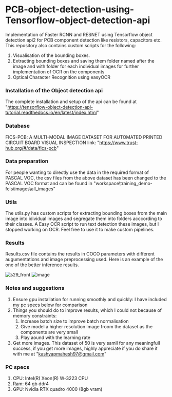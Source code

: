 # PCB-object-detection-using-Tensorflow-object-detection-api

Implementation of Faster RCNN and RESNET using Tensorflow object detection api2 for PCB component detection like resistors, capacitors etc.
This repository also contains custom scripts for the following:
  1. Visualisation of the bounding boxes.
  2. Extracting bounding boxes and saving them folder named after the image and with folder for each individual images for further implementation of OCR on the components
  3. Optical Character Recognition using easyOCR

### Installation of the Object detection api

The complete installation and setup of the api can be found at "https://tensorflow-object-detection-api-tutorial.readthedocs.io/en/latest/index.html"

### Database

FICS-PCB: A MULTI-MODAL IMAGE DATASET FOR AUTOMATED PRINTED CIRCUIT BOARD VISUAL INSPECTION
link: "https://www.trust-hub.org/#/data/fics-pcb"

### Data preparation

For people wanting to directly use the data in the required format of PASCAL VOC, the csv files from the above dataset has been changed to the PASCAL VOC format and can be found in "workspace\training_demo-fcis\images\all_images"

### Utils

The utils.py has custom scripts for extracting bounding boxes from the main image into idividual images and segregate them into folders acccording to their classes.
A Easy OCR script to run text detection these images, but I stopped working on OCR. Feel free to use it to make custom pipelines.

### Results

Results.csv file contains the results in COCO parameters with different augumentations and image preprocessing used.
Here is an example of the one of the better inference results.

![s29_front](https://user-images.githubusercontent.com/38318593/170691674-a9cc3e5a-c98c-44f0-9ea0-ff87403f4803.jpg) ![image](https://user-images.githubusercontent.com/38318593/170691356-51e6757c-ed93-4e3d-a4cc-32134e32efec.png) 

### Notes and suggestions

1. Ensure gpu installation for running smoothly and quickly: I have included my pc specs below for comparison
2. Things you should do to improve results, which I could not because of memory constraints:
    1. Increase batch size to improve batch normalisation
    2. Give model a higher resolution image froom the dataset as the components are very small 
    3. Play aound with the learning rate
3. Get more images. This dataset of 50 is very samll for any meaningfull success, if you get more images, highly appreciate if you do share it with me at "kashyapmahesh97@gmail.com"

### PC specs
1. CPU: Intel(R) Xeon(R) W-3223 CPU
2. Ram: 64 gb ddr4
3. GPU: Nvidia RTX quadro 4000 (8gb vram)

